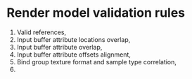 # Render model validation rules

1) Valid references,
2) Input buffer attribute locations overlap,
3) Input buffer attribute overlap,
4) Input buffer attribute offsets alignment,
5) Bind group texture format and sample type correlation,
6) 